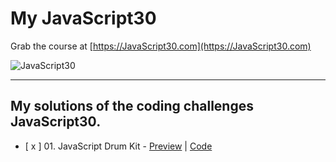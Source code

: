 # My JavaScript30

Grab the course at [https://JavaScript30.com](https://JavaScript30.com)

![JavaScript30](https://javascript30.com/images/JS3-social-share.png)


<hr>

## My solutions of the coding challenges JavaScript30.

* [ x ] 01. JavaScript Drum Kit - [Preview](https://andresparrago.github.io/my-javascript30/01%20-%20JavaScript%20Drum%20Kit/) | [Code](https://github.com/AndresParraGO/my-javascript30/tree/main/01%20-%20JavaScript%20Drum%20Kit)
